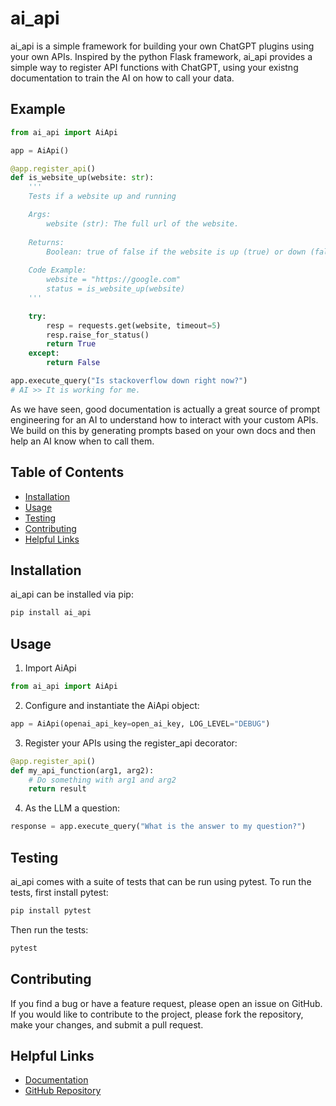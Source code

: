 # ai_api

ai_api is a simple framework for building your own ChatGPT plugins using your own APIs. Inspired by the python Flask framework, ai_api provides a simple way to register API functions with ChatGPT, using your existng documentation to train the AI on how to call your data. 

## Example
```python
from ai_api import AiApi

app = AiApi()

@app.register_api()
def is_website_up(website: str):
    '''
    Tests if a website up and running

    Args:
        website (str): The full url of the website.
    
    Returns:
        Boolean: true of false if the website is up (true) or down (false)
    
    Code Example:
        website = "https://google.com"
        status = is_website_up(website)
    '''

    try:
        resp = requests.get(website, timeout=5)
        resp.raise_for_status()
        return True
    except:
        return False

app.execute_query("Is stackoverflow down right now?")
# AI >> It is working for me.

```

As we have seen, good documentation is actually a great source of prompt engineering for an AI to understand how to interact with your custom APIs. We build on this by generating prompts based on your own docs and then help an AI know when to call them.

## Table of Contents

- [Installation](#installation)
- [Usage](#usage)
- [Testing](#testing)
- [Contributing](#contributing)
- [Helpful Links](#helpful-links)

## Installation

ai_api can be installed via pip:

```bash
pip install ai_api
```

## Usage

1. Import AiApi

```python
from ai_api import AiApi
```

2. Configure and instantiate the AiApi object:
```python
app = AiApi(openai_api_key=open_ai_key, LOG_LEVEL="DEBUG")
```

3. Register your APIs using the register_api decorator:
```python
@app.register_api()
def my_api_function(arg1, arg2):
    # Do something with arg1 and arg2
    return result
```

4. As the LLM a question:
```python
response = app.execute_query("What is the answer to my question?")
```

## Testing

ai_api comes with a suite of tests that can be run using pytest. To run the tests, first install pytest:

```bash
pip install pytest
```

Then run the tests:

```bash
pytest
```

## Contributing

If you find a bug or have a feature request, please open an issue on GitHub. If you would like to contribute to the project, please fork the repository, make your changes, and submit a pull request.

## Helpful Links

- [Documentation](https://hedgineer.io/ai_api/)
- [GitHub Repository](https://github.com/hedgineer/ai_api)